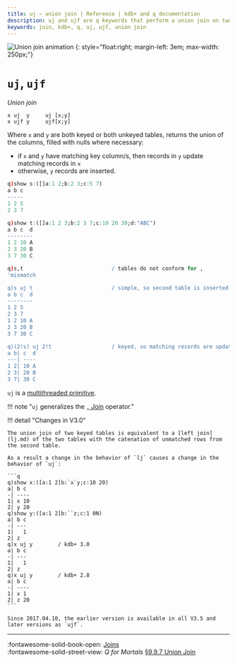 ```yaml
---
title: uj – union join | Reference | kdb+ and q documentation
description: uj and ujf are q keywords that perform a union join on two tables.
keywords: join, kdb+, q, uj, ujf, union join
---
```

![Union join animation](../img/uj.gif)
{: style="float:right; margin-left: 3em; max-width: 250px;"}

# `uj`, `ujf`




_Union join_

```syntax
x uj  y     uj [x;y]
x ujf y     ujf[x;y]
```


Where `x` and `y` are both keyed or both unkeyed tables, returns the union of the columns, filled with nulls where necessary:

-   if `x` and `y` have matching key column/s, then records in `y` update matching records in `x`
-   otherwise, `y` records are inserted.

```q
q)show s:([]a:1 2;b:2 3;c:5 7)
a b c
-----
1 2 5
2 3 7

q)show t:([]a:1 2 3;b:2 3 7;c:10 20 30;d:"ABC")
a b c  d
--------
1 2 10 A
2 3 20 B
3 7 30 C

q)s,t                            / tables do not conform for ,
'mismatch

q)s uj t                         / simple, so second table is inserted
a b c  d
--------
1 2 5
2 3 7
1 2 10 A
2 3 20 B
3 7 30 C

q)(2!s) uj 2!t                   / keyed, so matching records are updated
a b| c  d
---| ----
1 2| 10 A
2 3| 20 B
3 7| 30 C
```

`uj` is a [multithreaded primitive](../kb/mt-primitives.md).

!!! note "`uj` generalizes the [`,` Join](join.md) operator."


!!! detail "Changes in V3.0"

    The union join of two keyed tables is equivalent to a [left join](lj.md) of the two tables with the catenation of unmatched rows from the second table.

    As a result a change in the behavior of `lj` causes a change in the behavior of `uj`:

    ```q
    q)show x:([a:1 2]b:`x`y;c:10 20)
    a| b c
    -| ----
    1| x 10
    2| y 20
    q)show y:([a:1 2]b:``z;c:1 0N)
    a| b c
    -| ---
    1|   1
    2| z
    q)x uj y		/ kdb+ 3.0
    a| b c
    -| ---
    1|   1
    2| z
    q)x uj y        / kdb+ 2.8
    a| b c
    -| ----
    1| x 1
    2| z 20
    ```

    Since 2017.04.10, the earlier version is available in all V3.5 and later versions as `ujf`.


---
:fontawesome-solid-book-open:
[Joins](../basics/joins.md)
<br>
:fontawesome-solid-street-view:
_Q for Mortals_
[§9.9.7 Union Join](/q4m3/9_Queries_q-sql/#997-union-join)

